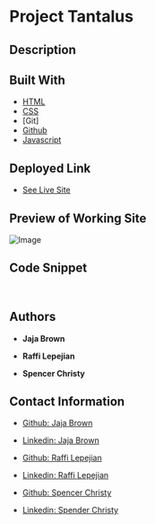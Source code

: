 # Project Tantalus

## Description


## Built With

* [HTML](https://developer.mozilla.org/en-US/docs/Web/HTML)
* [CSS](https://developer.mozilla.org/en-US/docs/Web/CSS)
* [Git]
* [Github](https://github.com/)
* [Javascript](https://www.javascript.com/)

## Deployed Link

* [See Live Site](https://spenrad.github.io/Project-Tantalus/)

## Preview of Working Site

![Image](/assets/preview.png)


## Code Snippet


```javascript
 
```

## Authors
* **Jaja Brown**

* **Raffi Lepejian** 

* **Spencer Christy**

## Contact Information

- [Github: Jaja Brown](https://github.com/jbrown827)
- [Linkedin: Jaja Brown]()

- [Github: Raffi Lepejian](https://github.com/rslepejian)
- [Linkedin: Raffi Lepejian](https://linkedin.com/in/raffi-lepejian-071876153)

- [Github: Spencer  Christy](https://github.com/spenrad)
- [Linkedin: Spender Christy]()